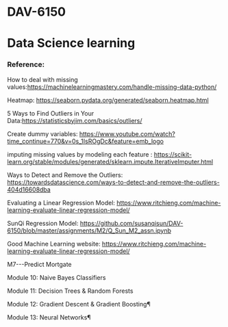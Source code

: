 # DAV-6150
# Data Science learning 
### Reference:

    
How to deal with missing values:https://machinelearningmastery.com/handle-missing-data-python/

Heatmap: https://seaborn.pydata.org/generated/seaborn.heatmap.html

5 Ways to Find Outliers in Your Data:https://statisticsbyjim.com/basics/outliers/

Create dummy variables: https://www.youtube.com/watch?time_continue=770&v=0s_1IsROgDc&feature=emb_logo

imputing missing values by modeling each feature : https://scikit-learn.org/stable/modules/generated/sklearn.impute.IterativeImputer.html

Ways to Detect and Remove the Outliers: https://towardsdatascience.com/ways-to-detect-and-remove-the-outliers-404d16608dba

Evaluating a Linear Regression Model: https://www.ritchieng.com/machine-learning-evaluate-linear-regression-model/

SunQi Regression Model: https://github.com/susanqisun/DAV-6150/blob/master/assignments/M2/Q_Sun_M2_assn.ipynb

Good Machine Learning website: https://www.ritchieng.com/machine-learning-evaluate-linear-regression-model/




M7---Predict Mortgate

Module 10: Naive Bayes Classifiers

Module 11: Decision Trees & Random Forests

Module 12: Gradient Descent & Gradient Boosting¶

Module 13: Neural Networks¶
